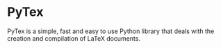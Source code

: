 # PyTex
PyTex is a simple, fast and easy to use Python library that deals with the creation and compilation of LaTeX documents.
